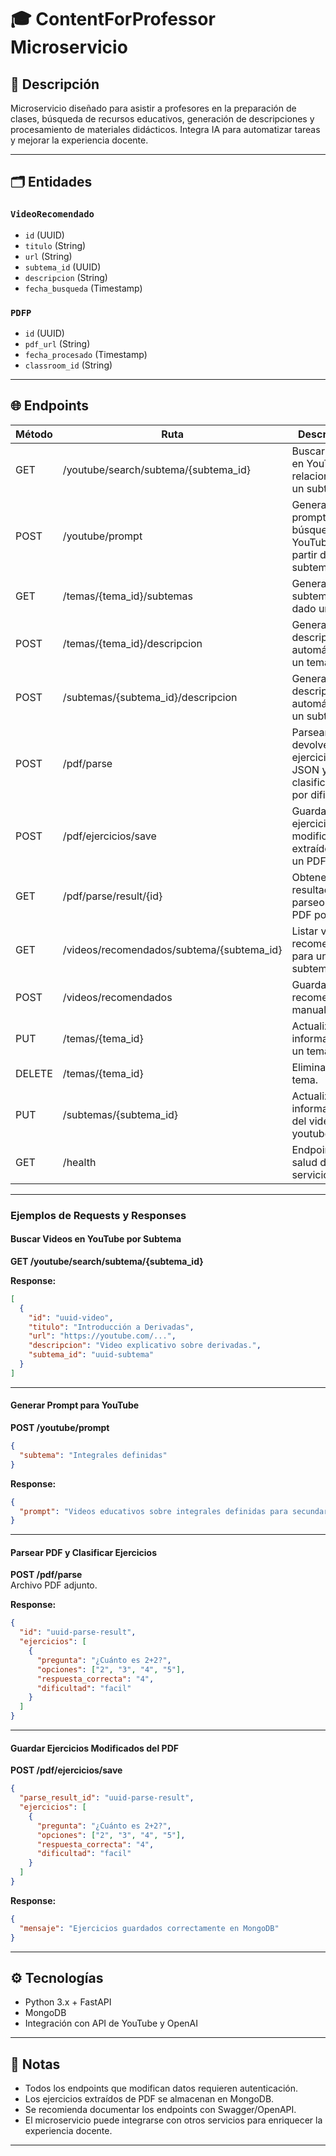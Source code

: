 # 🎓 ContentForProfessor Microservicio

## 📝 Descripción

Microservicio diseñado para asistir a profesores en la preparación de clases, búsqueda de recursos educativos, generación de descripciones y procesamiento de materiales didácticos. Integra IA para automatizar tareas y mejorar la experiencia docente.

---

## 🗂️ Entidades

### `VideoRecomendado`
- `id` (UUID)
- `titulo` (String)
- `url` (String)
- `subtema_id` (UUID)
- `descripcion` (String)
- `fecha_busqueda` (Timestamp)


### `PDFP`
- `id` (UUID)
- `pdf_url` (String)
- `fecha_procesado` (Timestamp)
- `classroom_id` (String)

---

## 🌐 Endpoints

| Método | Ruta                                         | Descripción                                                        |
|--------|----------------------------------------------|--------------------------------------------------------------------|
| GET    | /youtube/search/subtema/{subtema_id}         | Buscar videos en YouTube relacionados a un subtema.                |
| POST   | /youtube/prompt                              | Generar prompt para búsqueda en YouTube a partir de un subtema.    |
| GET    | /temas/{tema_id}/subtemas                    | Generar/listar subtemas dado un tema.                              |
| POST   | /temas/{tema_id}/descripcion                 | Generar descripción automática de un tema.                         |
| POST   | /subtemas/{subtema_id}/descripcion           | Generar descripción automática de un subtema.                      |
| POST   | /pdf/parse                                   | Parsear PDF, devolver ejercicios en JSON y clasificarlos por dificultad. |
| POST   | /pdf/ejercicios/save                         | Guardar ejercicios modificados extraídos de un PDF.                |
| GET    | /pdf/parse/result/{id}                       | Obtener resultado del parseo de un PDF por ID.                     |
| GET    | /videos/recomendados/subtema/{subtema_id}    | Listar videos recomendados para un subtema.                        |
| POST   | /videos/recomendados                         | Guardar video recomendado manualmente.                             |
| PUT    | /temas/{tema_id}                            | Actualizar información de un tema.                                 |
| DELETE | /temas/{tema_id}                            | Eliminar un tema.                                                  |
| PUT    | /subtemas/{subtema_id}                      | Actualizar informacion del video de youtube.                              |
| GET    | /health                                     | Endpoint de salud del servicio.                                    |

---

### Ejemplos de Requests y Responses

#### Buscar Videos en YouTube por Subtema

**GET /youtube/search/subtema/{subtema_id}**

**Response:**
```json
[
  {
    "id": "uuid-video",
    "titulo": "Introducción a Derivadas",
    "url": "https://youtube.com/...",
    "descripcion": "Video explicativo sobre derivadas.",
    "subtema_id": "uuid-subtema"
  }
]
```

---

#### Generar Prompt para YouTube

**POST /youtube/prompt**
```json
{
  "subtema": "Integrales definidas"
}
```
**Response:**
```json
{
  "prompt": "Videos educativos sobre integrales definidas para secundaria"
}
```

---

#### Parsear PDF y Clasificar Ejercicios

**POST /pdf/parse**  
Archivo PDF adjunto.

**Response:**
```json
{
  "id": "uuid-parse-result",
  "ejercicios": [
    {
      "pregunta": "¿Cuánto es 2+2?",
      "opciones": ["2", "3", "4", "5"],
      "respuesta_correcta": "4",
      "dificultad": "facil"
    }
  ]
}
```

---

#### Guardar Ejercicios Modificados del PDF

**POST /pdf/ejercicios/save**
```json
{
  "parse_result_id": "uuid-parse-result",
  "ejercicios": [
    {
      "pregunta": "¿Cuánto es 2+2?",
      "opciones": ["2", "3", "4", "5"],
      "respuesta_correcta": "4",
      "dificultad": "facil"
    }
  ]
}
```
**Response:**
```json
{
  "mensaje": "Ejercicios guardados correctamente en MongoDB"
}
```

---

## ⚙️ Tecnologías

- Python 3.x + FastAPI
- MongoDB
- Integración con API de YouTube y OpenAI

---

## 📝 Notas

- Todos los endpoints que modifican datos requieren autenticación.
- Los ejercicios extraídos de PDF se almacenan en MongoDB.
- Se recomienda documentar los endpoints con Swagger/OpenAPI.
- El microservicio puede integrarse con otros servicios para enriquecer la experiencia docente.

---